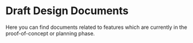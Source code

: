 # Draft Design Documents

Here you can find documents related to features which are currently in the 
proof-of-concept or planning phase.
